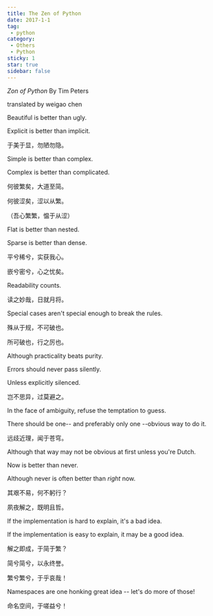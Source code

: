 ```yaml
---
title: The Zen of Python
date: 2017-1-1
tag:
 - python
category:
 - Others
 - Python
sticky: 1
star: true
sidebar: false
---
```


*Zon of Python* By Tim Peters

translated by weigao chen
<!-- more -->

Beautiful is better than ugly.

Explicit is better than implicit.

于美于显，勿陋勿隐。

Simple is better than complex.

Complex is better than complicated.

何彼繁矣，大道至简。

何彼涩矣，涩以从繁。

（吾心繁繁，愠于从涩）

Flat is better than nested.

Sparse is better than dense.

平兮稀兮，实获我心。

嵌兮密兮，心之忧矣。

Readability counts.

读之妙哉，日就月将。

Special cases aren't special enough to break the rules.

殊从于规，不可破也。

所可破也，行之厉也。

Although practicality beats purity.

Errors should never pass silently.

Unless explicitly silenced.

岂不思异，过莫避之。

In the face of ambiguity, refuse the temptation to guess.

There should be one-- and preferably only one --obvious way to do it.

远歧近理，闻于苍穹。

Although that way may not be obvious at first unless you're Dutch.

Now is better than never.

Although never is often better than *right* now.

其艰不易，何不躬行？

夙夜解之，既明且哲。

If the implementation is hard to explain, it's a bad idea.

If the implementation is easy to explain, it may be a good idea.

解之即成，于简于繁？

简兮简兮，以永终誉。

繁兮繁兮，于乎哀哉！

Namespaces are one honking great idea -- let's do more of those!

命名空间，于嗟益兮！